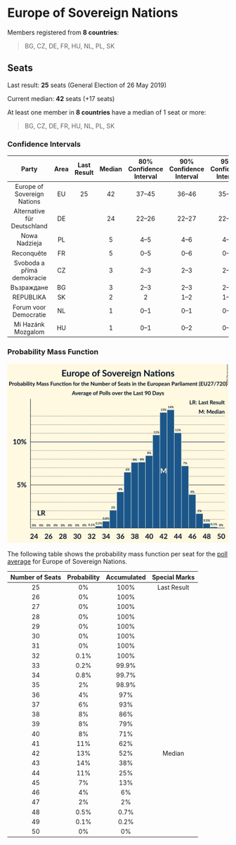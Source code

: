 # Europe of Sovereign Nations

Members registered from **8 countries**:

> BG, CZ, DE, FR, HU, NL, PL, SK

## Seats

Last result: **25** seats (General Election of 26 May 2019)

Current median: **42** seats (+17 seats)

At least one member in **8 countries** have a median of 1 seat or more:

> BG, CZ, DE, FR, HU, NL, PL, SK

### Confidence Intervals

| Party | Area | Last Result | Median | 80% Confidence Interval | 90% Confidence Interval | 95% Confidence Interval | 99% Confidence Interval |
|:-----:|:----:|:-----------:|:------:|:-----------------------:|:-----------------------:|:-----------------------:|:-----------------------:|
| Europe of Sovereign Nations | EU | 25 | 42 | 37–45 | 36–46 | 35–46 | 34–48 |
| Alternative für Deutschland | DE | | 24 | 22–26 | 22–27 | 22–27 | 21–28 |
| Nowa Nadzieja | PL | | 5 | 4–5 | 4–6 | 4–6 | 3–7 |
| Reconquête | FR | | 5 | 0–5 | 0–6 | 0–6 | 0–6 |
| Svoboda a přímá demokracie | CZ | | 3 | 2–3 | 2–3 | 2–4 | 2–4 |
| Възраждане | BG | | 3 | 2–3 | 2–3 | 2–3 | 2–4 |
| REPUBLIKA | SK | | 2 | 2 | 1–2 | 1–2 | 1–3 |
| Forum voor Democratie | NL | | 1 | 0–1 | 0–1 | 0–1 | 0–2 |
| Mi Hazánk Mozgalom | HU | | 1 | 0–1 | 0–2 | 0–2 | 0–2 |

### Probability Mass Function

![Graph with seats probability mass function not yet produced](average-2025-10-31-seats-pmf-europeofsovereignnations.png "Seats Probability Mass Function")

The following table shows the probability mass function per seat for the [poll average](average-2025-10-31.html) for Europe of Sovereign Nations.

| Number of Seats | Probability | Accumulated | Special Marks |
|:---------------:|:-----------:|:-----------:|:-------------:|
| 25 | 0% | 100% | Last Result |
| 26 | 0% | 100% |  |
| 27 | 0% | 100% |  |
| 28 | 0% | 100% |  |
| 29 | 0% | 100% |  |
| 30 | 0% | 100% |  |
| 31 | 0% | 100% |  |
| 32 | 0.1% | 100% |  |
| 33 | 0.2% | 99.9% |  |
| 34 | 0.8% | 99.7% |  |
| 35 | 2% | 98.9% |  |
| 36 | 4% | 97% |  |
| 37 | 6% | 93% |  |
| 38 | 8% | 86% |  |
| 39 | 8% | 79% |  |
| 40 | 8% | 71% |  |
| 41 | 11% | 62% |  |
| 42 | 13% | 52% | Median |
| 43 | 14% | 38% |  |
| 44 | 11% | 25% |  |
| 45 | 7% | 13% |  |
| 46 | 4% | 6% |  |
| 47 | 2% | 2% |  |
| 48 | 0.5% | 0.7% |  |
| 49 | 0.1% | 0.2% |  |
| 50 | 0% | 0% |  |


